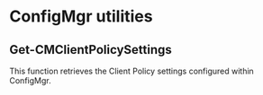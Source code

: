 # ConfigMgr utilities

## Get-CMClientPolicySettings
This function retrieves the Client Policy settings configured within ConfigMgr. 
